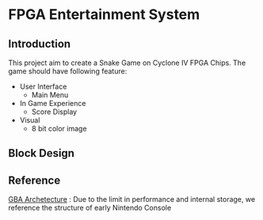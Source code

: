 # FPGA Entertainment System
## Introduction
This project aim to create a Snake Game on Cyclone IV FPGA Chips. The game should have following feature:
+ User Interface
  + Main Menu
+ In Game Experience
  + Score Display
+ Visual
  + 8 bit color image

## Block Design

## Reference
[GBA Archetecture](https://www.copetti.org/writings/consoles/game-boy-advance/) : Due to the limit in performance and internal storage, we reference the structure of early Nintendo Console 